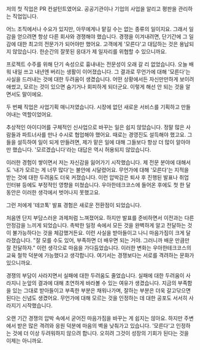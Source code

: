 저의 첫 직업은 PR 컨설턴트였어요.
공공기관이나 기업의 사업을 알리고 평판을 관리하는 직업입니다.

어느 조직에서나 수요가 있지만, 아무에게나 맡길 수는 없는 종류의 일이지요. 그래서 일감을 얻으려면 항상 다른 회사와 경쟁해야 했습니다. 경쟁을 이겨내려면, 단기간에 그 일감에 대한 최고의 전문가가 되어야만 했어요. 고객에게 '모른다'고 대답하는 것은 용납되지 않았습니다. 한순간의 잘못된 응대가 제 일자리를 위협할 수 있으니까요.

프로젝트 수주를 위해 단기 속성으로 흉내내는 전문성이 오래 갈 리 없었습니다. 오늘 배워 내일 쓰고 내년엔 버리는 생활이 이어졌습니다. 그 결과로 무언가에 대해 '모른다'는 사실을 드러내는 것에 대한 두려움이 생겼습니다. 어떤 상황에서든 자신만만하게 보이려 애썼고, 모르는 것이 있으면 숨기거나 회피하게 되더군요. 이렇게 해선 안 되는 것을 알면서도 말이에요.

두 번째 직업은 사업기획 매니저였습니다.
시장에 없던 새로운 서비스를 기획하고 만들어내는 역할이었어요.

추상적인 아이디어를 구체적인 신사업으로 바꾸는 일은 쉽지 않았습니다. 정말 많은 사람들과 파트너사를 만나 수시로 협업해야 했어요. 때로는 경영진도 설득해야 했고요. 그들을 설득하여 일이 되게 만들려면, 제가 맡은 일에 대해 그들보다 항상 더 많이 알아야만 했습니다. '모르겠습니다'라는 대답은 역시 허용되지 않았습니다.

이러한 경험이 쌓이면서 저는 자신감을 잃어가기 시작했습니다. 제 전문 분야에 대해서도 '내가 모르는 게 너무 많다'는 불안에 시달렸어요. 무언가에 대해 '모른다'는 지적을 받는 것에 대한 두려움도 더욱 커졌습니다. 이런 압박감은 퇴사 후 진행된 발표나 취업 인터뷰 등에도 부정적인 영향을 미쳤습니다. 우아한테크코스에 들어온 후에도 첫 한 달 동안은 이러한 생각에서 벗어나지 못했고요.

그런 저에게 '테코톡' 발표 경험은 새로운 전환점이 되었습니다.

처음엔 단지 부담스러운 과제처럼 느껴졌어요. 하지만 발표를 준비하면서 이전과는 다른 안정감을 느끼게 되었습니다. 촉박한 일정 속에서 모든 것을 완벽하게 알고 전달하는 것이 불가능하다는 것을 체감했거든요. 이런 사실을 받아들이고 나니 마음가짐이 크게 달라졌습니다. "잘 모를 수도 있어, 부족하면 더 배우면 되는 거야. 그러니까 배운 만큼만 잘 전달하자." 이런 생각으로 마음을 가다듬었습니다. 이러한 변화는 우아한테크코스의 교육 철학 덕분에 가능했다고 생각합니다. 여기서는 경쟁보다는 서로를 격려하는 문화가 있으니까요.

경쟁의 부담이 사라지면서 실패에 대한 두려움도 줄었습니다. 실패에 대한 두려움이 사라지니 눈앞의 결과에 대해 초연하게 바라볼 수 있는 여유가 생겼습니다. 지금의 부족함을 있는 그대로 받아들이고 부족한 부분은 채워나가며, 잘하는 부분은 더욱 갈고닦으면 된다는 신념도 생겼어요. 무언가에 대해 모르는 것을 인정하는 데 대한 공포도 서서히 사라지기 시작했습니다.

오랜 기간 경쟁의 압박 속에서 굳어진 마음가짐을 바꾸는 게 쉽지는 않아요. 하지만 주변에서 받은 많은 격려와 응원 덕분에 마음의 벽을 낮춰가고 있습니다. '모른다'고 인정하는 것에 더 이상 두려워하지 않으려 합니다. 오히려 그것이 성장의 기회가 된다는 것을 이제는 아니까요.
